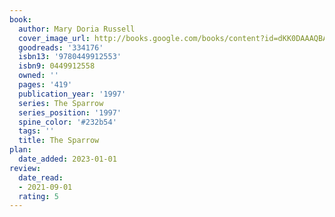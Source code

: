 ```yaml
---
book:
  author: Mary Doria Russell
  cover_image_url: http://books.google.com/books/content?id=dKK0DAAAQBAJ&printsec=frontcover&img=1&zoom=1&edge=curl&source=gbs_api
  goodreads: '334176'
  isbn13: '9780449912553'
  isbn9: 0449912558
  owned: ''
  pages: '419'
  publication_year: '1997'
  series: The Sparrow
  series_position: '1997'
  spine_color: '#232b54'
  tags: ''
  title: The Sparrow
plan:
  date_added: 2023-01-01
review:
  date_read:
  - 2021-09-01
  rating: 5
---
```

